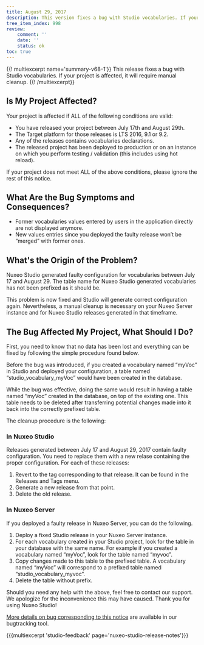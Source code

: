 ```yaml
---
title: August 29, 2017
description: This version fixes a bug with Studio vocabularies. If your project is affected, it will require manual cleanup.
tree_item_index: 998
review:
    comment: ''
    date: ''
    status: ok
toc: true
---
```


{{! multiexcerpt name='summary-v68-1'}}
This release fixes a bug with Studio vocabularies. If your project is affected, it will require manual cleanup.
{{! /multiexcerpt}}

## Is My Project Affected?

Your project is affected if ALL of the following conditions are valid:
- You have released your project between July 17th and August 29th.
- The Target platform for those releases is LTS 2016, 9.1 or 9.2.
- Any of the releases contains vocabularies declarations.
- The released project has been deployed to production or on an instance on which you perform testing / validation (this includes using hot reload).

If your project does not meet ALL of the above conditions, please ignore the rest of this notice.

## What Are the Bug Symptoms and Consequences?
- Former vocabularies values entered by users in the application directly are not displayed anymore.
- New values entries since you deployed the faulty release won’t be “merged” with former ones.

## What's the Origin of the Problem?
Nuxeo Studio generated faulty configuration for vocabularies between July 17 and August 29. The table name for Nuxeo Studio generated vocabularies has not been prefixed as it should be.

This problem is now fixed and Studio will generate correct configuration again. Nevertheless, a manual cleanup is necessary on your Nuxeo Server instance and for Nuxeo Studio releases generated in that timeframe.

## The Bug Affected My Project, What Should I Do?
First, you need to know that no data has been lost and everything can be fixed by following the simple procedure found below.

Before the bug was introduced, if you created a vocabulary named “myVoc” in Studio and deployed your configuration, a table named “studio_vocabulary_myVoc” would have been created in the database.

While the bug was effective, doing the same would result in having a table named “myVoc”  created in the database, on top of the existing one. This table needs to be deleted after transferring potential changes made into it back into the correctly prefixed table.

The cleanup procedure is the following:

### In Nuxeo Studio
Releases generated between July 17 and August 29, 2017 contain faulty configuration. You need to replace them with a new relase containing the proper configuration. For each of these releases:
1. Revert to the tag corresponding to that release. It can be found in the Releases and Tags menu.
1. Generate a new release from that point.
1. Delete the old release.

### In Nuxeo Server
If you deployed a faulty release in Nuxeo Server, you can do the following.

1. Deploy a fixed Studio release in your Nuxeo Server instance.
1. For each vocabulary created in your Studio project, look for the table in your database with the same name. For example if you created a vocabulary named “myVoc”, look for the table named “myvoc”.
1. Copy changes made to this table to the prefixed table. A vocabulary named “myVoc” will correspond to a prefixed table named “studio_vocabulary_myvoc”.
1. Delete the table without prefix.

Should you need any help with the above, feel free to contact our support. We apologize for the inconvenience this may have caused. Thank you for using Nuxeo Studio!


[More details on bug corresponding to this notice](https://jira.nuxeo.com/browse/NXS-4206) are available in our bugtracking tool.

{{{multiexcerpt 'studio-feedback' page='nuxeo-studio-release-notes'}}}
